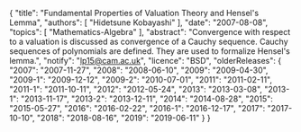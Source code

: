 {
    "title": "Fundamental Properties of Valuation Theory and Hensel's Lemma",
    "authors": [
        "Hidetsune Kobayashi"
    ],
    "date": "2007-08-08",
    "topics": [
        "Mathematics-Algebra"
    ],
    "abstract": "Convergence with respect to a valuation is discussed as convergence of a Cauchy sequence. Cauchy sequences of polynomials are defined. They are used to formalize Hensel's lemma.",
    "notify": "lp15@cam.ac.uk",
    "licence": "BSD",
    "olderReleases": {
        "2007": "2007-11-27",
        "2008": "2008-06-10",
        "2009": "2009-04-30",
        "2009-1": "2009-12-12",
        "2009-2": "2010-07-01",
        "2011": "2011-02-11",
        "2011-1": "2011-10-11",
        "2012": "2012-05-24",
        "2013": "2013-03-08",
        "2013-1": "2013-11-17",
        "2013-2": "2013-12-11",
        "2014": "2014-08-28",
        "2015": "2015-05-27",
        "2016": "2016-02-22",
        "2016-1": "2016-12-17",
        "2017": "2017-10-10",
        "2018": "2018-08-16",
        "2019": "2019-06-11"
    }
}